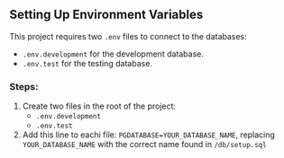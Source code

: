 ## Setting Up Environment Variables

This project requires two `.env` files to connect to the databases:

- `.env.development` for the development database.
- `.env.test` for the testing database.

### Steps:

1. Create two files in the root of the project:
   - `.env.development`
   - `.env.test`
2. Add this line to eachi file: `PGDATABASE=YOUR_DATABASE_NAME`, replacing `YOUR_DATABASE_NAME` with the correct name found in `/db/setup.sql`
